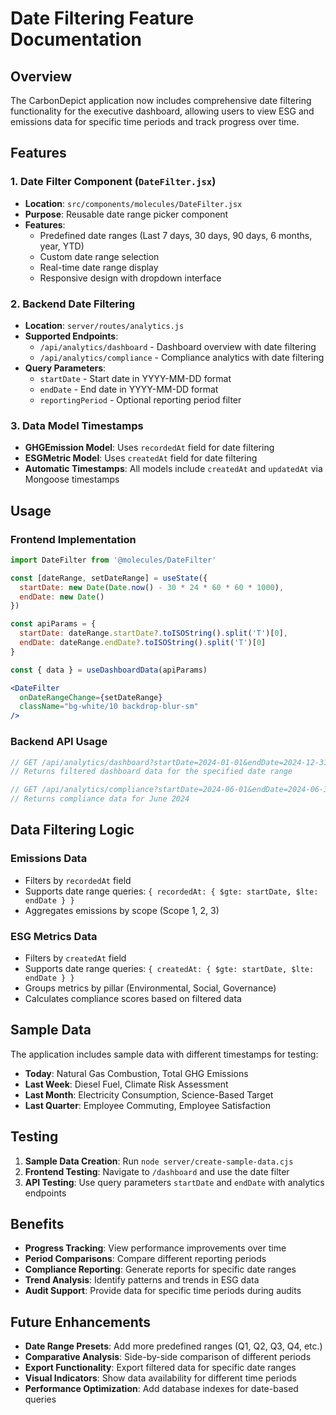 # Date Filtering Feature Documentation

## Overview
The CarbonDepict application now includes comprehensive date filtering functionality for the executive dashboard, allowing users to view ESG and emissions data for specific time periods and track progress over time.

## Features

### 1. Date Filter Component (`DateFilter.jsx`)
- **Location**: `src/components/molecules/DateFilter.jsx`
- **Purpose**: Reusable date range picker component
- **Features**:
  - Predefined date ranges (Last 7 days, 30 days, 90 days, 6 months, year, YTD)
  - Custom date range selection
  - Real-time date range display
  - Responsive design with dropdown interface

### 2. Backend Date Filtering
- **Location**: `server/routes/analytics.js`
- **Supported Endpoints**:
  - `/api/analytics/dashboard` - Dashboard overview with date filtering
  - `/api/analytics/compliance` - Compliance analytics with date filtering
- **Query Parameters**:
  - `startDate` - Start date in YYYY-MM-DD format
  - `endDate` - End date in YYYY-MM-DD format
  - `reportingPeriod` - Optional reporting period filter

### 3. Data Model Timestamps
- **GHGEmission Model**: Uses `recordedAt` field for date filtering
- **ESGMetric Model**: Uses `createdAt` field for date filtering
- **Automatic Timestamps**: All models include `createdAt` and `updatedAt` via Mongoose timestamps

## Usage

### Frontend Implementation
```jsx
import DateFilter from '@molecules/DateFilter'

const [dateRange, setDateRange] = useState({
  startDate: new Date(Date.now() - 30 * 24 * 60 * 60 * 1000),
  endDate: new Date()
})

const apiParams = {
  startDate: dateRange.startDate?.toISOString().split('T')[0],
  endDate: dateRange.endDate?.toISOString().split('T')[0]
}

const { data } = useDashboardData(apiParams)

<DateFilter 
  onDateRangeChange={setDateRange}
  className="bg-white/10 backdrop-blur-sm"
/>
```

### Backend API Usage
```javascript
// GET /api/analytics/dashboard?startDate=2024-01-01&endDate=2024-12-31
// Returns filtered dashboard data for the specified date range

// GET /api/analytics/compliance?startDate=2024-06-01&endDate=2024-06-30
// Returns compliance data for June 2024
```

## Data Filtering Logic

### Emissions Data
- Filters by `recordedAt` field
- Supports date range queries: `{ recordedAt: { $gte: startDate, $lte: endDate } }`
- Aggregates emissions by scope (Scope 1, 2, 3)

### ESG Metrics Data
- Filters by `createdAt` field
- Supports date range queries: `{ createdAt: { $gte: startDate, $lte: endDate } }`
- Groups metrics by pillar (Environmental, Social, Governance)
- Calculates compliance scores based on filtered data

## Sample Data
The application includes sample data with different timestamps for testing:
- **Today**: Natural Gas Combustion, Total GHG Emissions
- **Last Week**: Diesel Fuel, Climate Risk Assessment
- **Last Month**: Electricity Consumption, Science-Based Target
- **Last Quarter**: Employee Commuting, Employee Satisfaction

## Testing
1. **Sample Data Creation**: Run `node server/create-sample-data.cjs`
2. **Frontend Testing**: Navigate to `/dashboard` and use the date filter
3. **API Testing**: Use query parameters `startDate` and `endDate` with analytics endpoints

## Benefits
- **Progress Tracking**: View performance improvements over time
- **Period Comparisons**: Compare different reporting periods
- **Compliance Reporting**: Generate reports for specific date ranges
- **Trend Analysis**: Identify patterns and trends in ESG data
- **Audit Support**: Provide data for specific time periods during audits

## Future Enhancements
- **Date Range Presets**: Add more predefined ranges (Q1, Q2, Q3, Q4, etc.)
- **Comparative Analysis**: Side-by-side comparison of different periods
- **Export Functionality**: Export filtered data for specific date ranges
- **Visual Indicators**: Show data availability for different time periods
- **Performance Optimization**: Add database indexes for date-based queries
